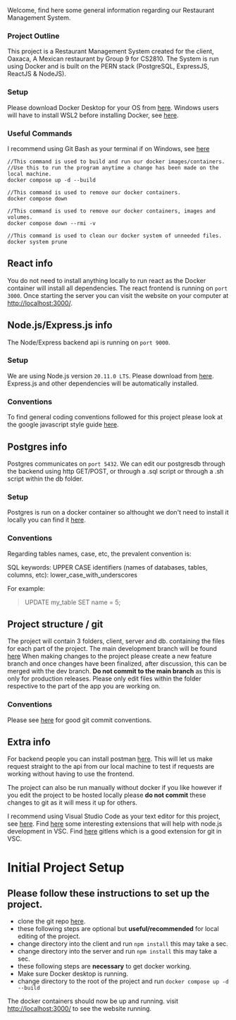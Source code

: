 Welcome, find here some general information regarding our Restaurant Management System.

### Project Outline

This project is a Restaurant Management System created for the client, Oaxaca, A Mexican restaurant by Group 9 for CS2810. 
The System is run using Docker and is built on the PERN stack (PostgreSQL, ExpressJS, ReactJS & NodeJS).


### Setup

Please download Docker Desktop for your OS from [here](https://www.docker.com). 
Windows users will have to install WSL2 before installing Docker, see [here](https://learn.microsoft.com/en-us/windows/wsl/install).


### Useful Commands

I recommend using Git Bash as your terminal if on Windows, see [here](https://gitforwindows.org) 

```
//This command is used to build and run our docker images/containers.
//Use this to run the program anytime a change has been made on the local machine.
docker compose up -d --build 

//This command is used to remove our docker containers.
docker compose down 

//This command is used to remove our docker containers, images and volumes.
docker compose down --rmi -v

//This command is used to clean our docker system of unneeded files.
docker system prune
```

## React info

You do not need to install anything locally to run react as the Docker container will install all dependencies. 
The react frontend is running on `port 3000`. 
Once starting the server you can visit the website on your computer at [http://localhost:3000/](http://localhost:3000/).

## Node.js/Express.js info

The Node/Express backend api is running on `port 9000`.

### Setup

We are using Node.js version `20.11.0 LTS`. Please download from [here](https://nodejs.org/en). 
Express.js and other dependencies will be automatically installed.

### Conventions

To find general coding conventions followed for this project please look at the google javascript style guide [here](https://google.github.io/styleguide/jsguide.html).

## Postgres info

Postgres communicates on `port 5432`. 
We can edit our postgresdb through the backend using http GET/POST, or through a .sql script or through a .sh script within the db folder.

### Setup

Postgres is run on a docker container so althought we don't need to install it locally you can find it [here](https://www.postgresql.org/download/).

### Conventions

Regarding tables names, case, etc, the prevalent convention is:

SQL keywords: UPPER CASE 
identifiers (names of databases, tables, columns, etc): lower_case_with_underscores

For example:

>UPDATE my_table SET name = 5;

## Project structure / git

The project will contain 3 folders, client, server and db. containing the files for each part of the project. 
The main development branch will be found [here](https://gitlab.cim.rhul.ac.uk/TeamProject09/TeamProject09/-/tree/development) 
When making changes to the project please create a new feature branch and once changes have been finalized, after discussion, this can be merged with the dev branch. 
**Do not commit to the main branch** as this is only for production releases. 
Please only edit files within the folder respective to the part of the app you are working on. 

### Conventions

Please see [here](https://gist.github.com/tonibardina/9290fbc7d605b4f86919426e614fe692) for good git commit conventions.

## Extra info

For backend people you can install postman [here](https://www.postman.com/downloads/). 
This will let us make request straight to the api from our local machine to test if requests are working without having to use the frontend. 

The project can also be run manually without docker if you like however if you edit the project to be hosted locally 
please **do not commit** these changes to git as it will mess it up for others. 

I recommend using Visual Studio Code as your text editor for this project, see [here](https://code.visualstudio.com). 
Find [here](https://code.visualstudio.com/docs/nodejs/extensions) some interesting extensions that will help with node.js development in VSC.
Find [here](https://marketplace.visualstudio.com/items?itemName=eamodio.gitlens) gitlens which is a good extension for git in VSC.

# Initial Project Setup

## Please follow these instructions to set up the project.

- clone the git repo [here](https://gitlab.cim.rhul.ac.uk/TeamProject09/TeamProject09/-/tree/development).
- these following steps are optional but **useful/recommended** for local editing of the project. 
- change directory into the client and run `npm install` this may take a sec.
- change directory into the server and run `npm install` this may take a sec.
- these following steps are **necessary** to get docker working.
- Make sure Docker desktop is running.
- change directory to the root of the project and run `docker compose up -d --build`

The docker containers should now be up and running. 
visit [http://localhost:3000/](http://localhost:3000/) to see the website running.